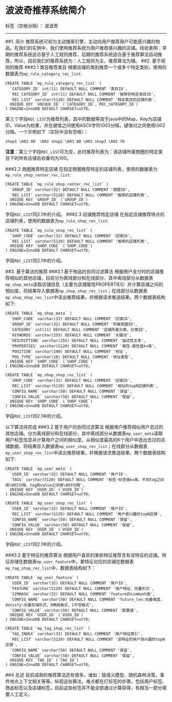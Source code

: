 # 波波奇推荐系统简介

标签（空格分隔）： 波波奇

---

##1. 简介
推荐系统可视为主动搜索引擎，主动向用户推荐用户可能感兴趣的物品。在我们的实例中，我们使用推荐系统为用户推荐感兴趣的店铺。经验表明：早期的推荐系统适合基于人工规则推荐，后期的推荐系统适合基于推荐算法自动推荐。所以，目前我们的推荐系统为：人工规则为主，推荐算法为辅。
##2. 基于规则的推荐
###2.1 类目推荐类目 
根据店铺的类别推荐一个或多个特定类别，使用的数据表为```mp_rule_category_rec_list```:
```
CREATE TABLE `mp_rule_category_rec_list` (
  `CATEGORY_ID` int(11) DEFAULT NULL COMMENT '类目ID',
  `REC_CATEGORY_ID` int(11) DEFAULT NULL COMMENT '推荐的特定类目ID',
  `REC_LIST` varchar(5120) DEFAULT NULL COMMENT '特定类目的店铺列表',
  UNIQUE KEY `UNIQUE_ID` (`CATEGORY_ID`,`REC_CATEGORY_ID`)
) ENGINE=InnoDB DEFAULT CHARSET=utf8;
```
第三个字段```REC_LIST```为推荐列表，其中的数据等效于java中的Map，Key为店铺ID，Value为权重，并在键值之间使用ASCII字符\003分隔，键值对之间使用\002分隔。一个示例如下（实际中没有空格）：

```
shop1 \003 90  \002 shop2 \003 80 \002 shop3 \003 70
```
**注意**：第三个字段```REC_LIST```可为空，此时推荐列表为：该店铺所属商圈的特定类目下的所有店铺且权重均为100。

###2.2 商圈推荐特定店铺
在指定商圈推荐特定的店铺列表，使用的数据表为```mp_rule_shop_center_rec_list```:
```
CREATE TABLE `mp_rule_shop_center_rec_list` (
  `GROUP_ID` varchar(32) DEFAULT NULL COMMENT '商圈ID',
  `REC_LIST` varchar(5120) DEFAULT NULL COMMENT '推荐的店铺列表',
  UNIQUE KEY `GROUP_ID` (`GROUP_ID`)
) ENGINE=InnoDB DEFAULT CHARSET=utf8;
```
字段```REC_LIST```同2.1中的介绍。
###2.3 店铺推荐特定店铺
在指定店铺推荐特点的店铺列表，使用的数据表为```mp_rule_shop_rec_list```:
```
CREATE TABLE `mp_rule_shop_rec_list` (
  `SHOP_CODE` varchar(32) DEFAULT NULL COMMENT '店铺ID',
  `REC_LIST` varchar(5120) DEFAULT NULL COMMENT '推荐的店铺列表',
  UNIQUE KEY `SHOP_CODE` (`SHOP_CODE`)
) ENGINE=InnoDB DEFAULT CHARSET=utf8;
```
字段```REC_LIST```同2.1中的介绍。

##3. 基于算法的推荐
###3.1 基于物品的协同过滤算法
根据用户支付时的店铺推荐相似的其他店铺。目前分为离线部分和在线部分，其中离线部分从数据表```mp_shop_meta```读取店铺信息（主要为店铺属性PROPERTIES）并计算店铺之间的相似度，将结果存入数据表```mp_shop_shop_rec_list```；在线部分从数据表```mp_shop_shop_rec_list```中读出推荐结果，并根据请求推送结果。两个数据表结构如下:
```
CREATE TABLE `mp_shop_meta` (
  `SHOP_CODE` varchar(32) DEFAULT NULL COMMENT '店铺ID',
  `GROUP_ID` varchar(32) DEFAULT NULL COMMENT '所属商圈ID',
  `CATEGORY` int(11) DEFAULT NULL COMMENT '店铺所属分类，分类ID',
  `KEYWORDS` varchar(255) DEFAULT NULL COMMENT '关键词',
  `DESCRIPTION` varchar(255) DEFAULT NULL COMMENT '描述性文本',
  `PROPERTIES` varchar(5120) DEFAULT NULL COMMENT '属性-属性值kv串',
  `POSITION` varchar(100) DEFAULT NULL COMMENT '地址',
  `POS_TYPE` varchar(10) DEFAULT NULL COMMENT '地址类型',
  UNIQUE KEY `SHOP_CODE` (`SHOP_CODE`)
) ENGINE=InnoDB DEFAULT CHARSET=utf8;

CREATE TABLE `mp_shop_shop_rec_list` (
  `SHOP_CODE` varchar(32) DEFAULT NULL COMMENT '店铺ID',
  `REC_LIST` varchar(5120) DEFAULT NULL COMMENT '相似的topN店铺列表',
  `CONFIG_NAME` varchar(50) DEFAULT NULL COMMENT '保留',
  `CONFIG_VALUE` varchar(50) DEFAULT NULL COMMENT '保留',
  UNIQUE KEY `SHOP_CODE` (`SHOP_CODE`)
) ENGINE=InnoDB DEFAULT CHARSET=utf8;
```
字段```REC_LIST```同2.1中的介绍。

以下算法待完成
###3.2 基于用户的协同过滤算法
根据用户推荐相似用户去过的其他店铺。分为离线部分和在线部分，其中离线部分从数据表```mp_user_meta```读取用户标签信息并计算用户之间的相似度，从相似度最高的K个用户中选出去过的店铺数据，将结果存入数据表```mp_user_shop_rec_list```；在线部分从数据表```mp_user_shop_rec_list```中读出推荐结果，并根据请求推送结果。两个数据表结构如下:
```
CREATE TABLE `mp_user_meta` (
  `USER_ID` varchar(32) DEFAULT NULL COMMENT '用户ID',
  `TAGS` varchar(5120) DEFAULT NULL COMMENT '标签-标签值kv串。不同tag之间用\002分隔，tag和value之间用\003分隔',
  UNIQUE KEY `USER_ID` (`USER_ID`)
) ENGINE=InnoDB DEFAULT CHARSET=utf8;

CREATE TABLE `mp_user_shop_rec_list` (
  `USER_ID` varchar(32) DEFAULT NULL COMMENT '用户ID',
  `REC_LIST` varchar(5120) DEFAULT NULL COMMENT '用户感兴趣的topN店铺',
  `CONFIG_NAME` varchar(50) DEFAULT NULL COMMENT '保留',
  `CONFIG_VALUE` varchar(50) DEFAULT NULL COMMENT '保留',
  UNIQUE KEY `USER_ID` (`USER_ID`)
) ENGINE=InnoDB DEFAULT CHARSET=utf8;
```
字段```REC_LIST```同2.1中的介绍。

###3.3 基于特征的推荐算法
根据用户喜欢的某些特征推荐含有该特征的店铺。特征存储在数据表```mp_user_feature```中，某特征对应的店铺在数据表```mp_tag_shop_rec_list```中，数据表结构如下：
```
CREATE TABLE `mp_user_feature` (
  `USER_ID` varchar(32) DEFAULT NULL COMMENT '用户ID',
  `FEATURE` varchar(5120) DEFAULT NULL COMMENT '用户特征，向量形式',
  `SIMHASH` varchar(32) DEFAULT NULL COMMENT 'feature的simHash值',
  `CONFIG_NAME` varchar(50) DEFAULT NULL COMMENT 'future_len:向量维度，density:向量存储形式，0稀疏格式，1平坦格式',
  `CONFIG_VALUE` varchar(50) DEFAULT NULL COMMENT '配置值',
  UNIQUE KEY `USER_ID` (`USER_ID`)
) ENGINE=InnoDB DEFAULT CHARSET=utf8;

CREATE TABLE `mp_tag_shop_rec_list` (
  `TAG_INDEX` varchar(32) DEFAULT NULL COMMENT '用户特征索引',
  `REC_LIST` varchar(5120) DEFAULT NULL COMMENT '该特征的用户感兴趣的topN店铺',
  `CONFIG_NAME` varchar(50) DEFAULT NULL COMMENT '保留',
  `CONFIG_VALUE` varchar(50) DEFAULT NULL COMMENT '保留',
  UNIQUE KEY `TAG_ID` (`TAG_ID`)
) ENGINE=InnoDB DEFAULT CHARSET=utf8;
```

##4 总述
目前成熟的推荐算法还有很多，诸如：隐语义模型、随机森林决策、事件地点上下文相关等等。纵观这些算法，难点都在打标签的步骤，包括用户标签、商品标签以及店铺标签。目前这些标签并不能全部通过计算获得，有相当一部分需要人工定义。


